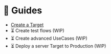 # 📜 Guides

- [Create a Target](./guides/Create_a_Target.md)
- ⏳ Create test flows (WIP)
- ⏳ Create advanced UseCases (WIP)
- ⏳ Deploy a server Target to Production (WIP)

